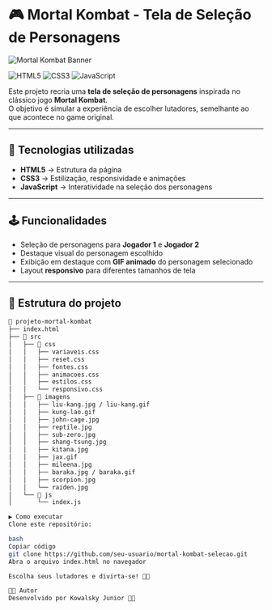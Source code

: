 # 🎮 Mortal Kombat - Tela de Seleção de Personagens

![Mortal Kombat Banner](./A_digital_graphic_displays_the_text_"MORTAL_KOMBAT.png)

![HTML5](https://img.shields.io/badge/HTML5-E34F26?style=for-the-badge&logo=html5&logoColor=white)
![CSS3](https://img.shields.io/badge/CSS3-1572B6?style=for-the-badge&logo=css3&logoColor=white)
![JavaScript](https://img.shields.io/badge/JavaScript-F7DF1E?style=for-the-badge&logo=javascript&logoColor=black)

Este projeto recria uma **tela de seleção de personagens** inspirada no clássico jogo **Mortal Kombat**.  
O objetivo é simular a experiência de escolher lutadores, semelhante ao que acontece no game original.

---

## 🚀 Tecnologias utilizadas

- **HTML5** → Estrutura da página  
- **CSS3** → Estilização, responsividade e animações  
- **JavaScript** → Interatividade na seleção dos personagens  

---

## 🕹️ Funcionalidades

- Seleção de personagens para **Jogador 1** e **Jogador 2**  
- Destaque visual do personagem escolhido  
- Exibição em destaque com **GIF animado** do personagem selecionado  
- Layout **responsivo** para diferentes tamanhos de tela  

---

## 📂 Estrutura do projeto

```bash
📁 projeto-mortal-kombat
├── index.html
├── 📂 src
│   ├── 📂 css
│   │   ├── variaveis.css
│   │   ├── reset.css
│   │   ├── fontes.css
│   │   ├── animacoes.css
│   │   ├── estilos.css
│   │   └── responsivo.css
│   ├── 📂 imagens
│   │   ├── liu-kang.jpg / liu-kang.gif
│   │   ├── kung-lao.gif
│   │   ├── john-cage.jpg
│   │   ├── reptile.jpg
│   │   ├── sub-zero.jpg
│   │   ├── shang-tsung.jpg
│   │   ├── kitana.jpg
│   │   ├── jax.gif
│   │   ├── mileena.jpg
│   │   ├── baraka.jpg / baraka.gif
│   │   ├── scorpion.jpg
│   │   └── raiden.jpg
│   └── 📂 js
│       └── index.js

▶️ Como executar
Clone este repositório:

bash
Copiar código
git clone https://github.com/seu-usuario/mortal-kombat-selecao.git
Abra o arquivo index.html no navegador

Escolha seus lutadores e divirta-se! 🥋🔥

🧑‍💻 Autor
Desenvolvido por Kowalsky Junior 👨‍💻
